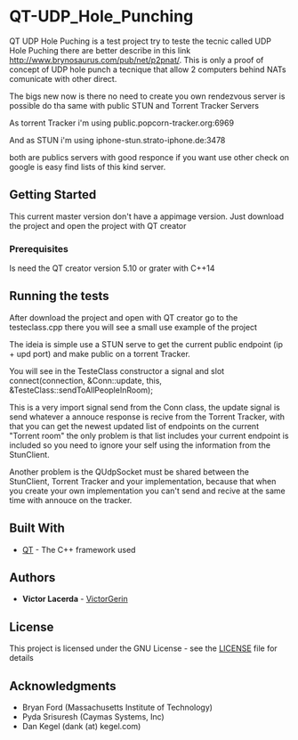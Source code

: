 # QT-UDP_Hole_Punching

QT UDP Hole Puching is a test project try to teste the tecnic called UDP Hole Puching there are better describe in this link http://www.brynosaurus.com/pub/net/p2pnat/.
This is only a proof of concept of UDP hole punch a tecnique that allow 2 computers behind NATs comunicate with other direct.

The bigs new now is there no need to create you own rendezvous server is possible do tha same with public STUN and Torrent Tracker Servers

As torrent Tracker i'm using
public.popcorn-tracker.org:6969

And as STUN i'm using
iphone-stun.strato-iphone.de:3478

both are publics servers with good responce if you want use other check on google is easy find lists of this kind server.

## Getting Started

This current master version don't have a appimage version.
Just download the project and open the project with QT creator

### Prerequisites

Is need the QT creator version 5.10 or grater with C++14

## Running the tests

After download the project and open with QT creator go to the testeclass.cpp there you will see a small use example of the project

The ideia is simple use a STUN serve to get the current public endpoint (ip + upd port) and make public on a torrent Tracker.

You will see in the TesteClass constructor a signal and slot
connect(connection, &Conn::update, this, &TesteClass::sendToAllPeopleInRoom);

This is a very import signal send from the Conn class, the update signal is send
whatever a annouce response is recive from the Torrent Tracker, with that you can
get the newest updated list of endpoints on the current "Torrent room" the only problem is that list includes your current endpoint is included so you need to ignore your self using the information from the StunClient.

Another problem is the QUdpSocket must be shared between the StunClient, Torrent Tracker and your implementation, because that when you create your own implementation you can't send and recive at the same time with annouce on the tracker.

## Built With

* [QT](http://doc.qt.io/) - The C++ framework used


## Authors

* **Victor Lacerda** - [VictorGerin](https://github.com/VictorGerin)

## License

This project is licensed under the GNU License - see the [LICENSE](LICENSE) file for details

## Acknowledgments

* Bryan Ford (Massachusetts Institute of Technology)
* Pyda Srisuresh (Caymas Systems, Inc)
* Dan Kegel (dank (at) kegel.com)

